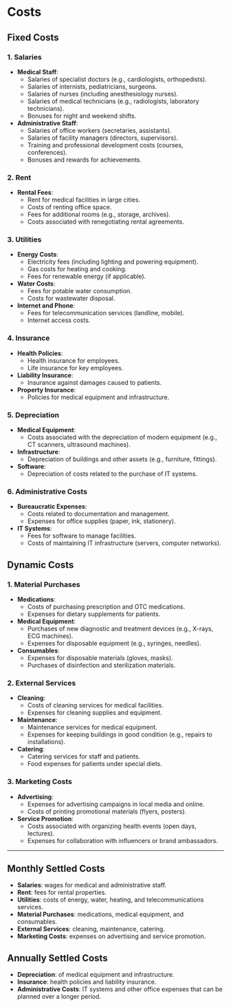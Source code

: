 # Costs

## Fixed Costs

### 1. Salaries
- **Medical Staff**: 
  - Salaries of specialist doctors (e.g., cardiologists, orthopedists).
  - Salaries of internists, pediatricians, surgeons.
  - Salaries of nurses (including anesthesiology nurses).
  - Salaries of medical technicians (e.g., radiologists, laboratory technicians).
  - Bonuses for night and weekend shifts.
- **Administrative Staff**: 
  - Salaries of office workers (secretaries, assistants).
  - Salaries of facility managers (directors, supervisors).
  - Training and professional development costs (courses, conferences).
  - Bonuses and rewards for achievements.

### 2. Rent
- **Rental Fees**: 
  - Rent for medical facilities in large cities.
  - Costs of renting office space.
  - Fees for additional rooms (e.g., storage, archives).
  - Costs associated with renegotiating rental agreements.

### 3. Utilities
- **Energy Costs**: 
  - Electricity fees (including lighting and powering equipment).
  - Gas costs for heating and cooking.
  - Fees for renewable energy (if applicable).
- **Water Costs**: 
  - Fees for potable water consumption.
  - Costs for wastewater disposal.
- **Internet and Phone**: 
  - Fees for telecommunication services (landline, mobile).
  - Internet access costs.

### 4. Insurance
- **Health Policies**: 
  - Health insurance for employees.
  - Life insurance for key employees.
- **Liability Insurance**: 
  - Insurance against damages caused to patients.
- **Property Insurance**: 
  - Policies for medical equipment and infrastructure.

### 5. Depreciation
- **Medical Equipment**: 
  - Costs associated with the depreciation of modern equipment (e.g., CT scanners, ultrasound machines).
- **Infrastructure**: 
  - Depreciation of buildings and other assets (e.g., furniture, fittings).
- **Software**: 
  - Depreciation of costs related to the purchase of IT systems.

### 6. Administrative Costs
- **Bureaucratic Expenses**: 
  - Costs related to documentation and management.
  - Expenses for office supplies (paper, ink, stationery).
- **IT Systems**: 
  - Fees for software to manage facilities.
  - Costs of maintaining IT infrastructure (servers, computer networks).

## Dynamic Costs

### 1. Material Purchases
- **Medications**: 
  - Costs of purchasing prescription and OTC medications.
  - Expenses for dietary supplements for patients.
- **Medical Equipment**: 
  - Purchases of new diagnostic and treatment devices (e.g., X-rays, ECG machines).
  - Expenses for disposable equipment (e.g., syringes, needles).
- **Consumables**: 
  - Expenses for disposable materials (gloves, masks).
  - Purchases of disinfection and sterilization materials.

### 2. External Services
- **Cleaning**: 
  - Costs of cleaning services for medical facilities.
  - Expenses for cleaning supplies and equipment.
- **Maintenance**: 
  - Maintenance services for medical equipment.
  - Expenses for keeping buildings in good condition (e.g., repairs to installations).
- **Catering**: 
  - Catering services for staff and patients.
  - Food expenses for patients under special diets.

### 3. Marketing Costs
- **Advertising**: 
  - Expenses for advertising campaigns in local media and online.
  - Costs of printing promotional materials (flyers, posters).
- **Service Promotion**: 
  - Costs associated with organizing health events (open days, lectures).
  - Expenses for collaboration with influencers or brand ambassadors.

----

## Monthly Settled Costs
- **Salaries**: wages for medical and administrative staff.
- **Rent**: fees for rental properties.
- **Utilities**: costs of energy, water, heating, and telecommunications services.
- **Material Purchases**: medications, medical equipment, and consumables.
- **External Services**: cleaning, maintenance, catering.
- **Marketing Costs**: expenses on advertising and service promotion.

## Annually Settled Costs
- **Depreciation**: of medical equipment and infrastructure.
- **Insurance**: health policies and liability insurance.
- **Administrative Costs**: IT systems and other office expenses that can be planned over a longer period.
